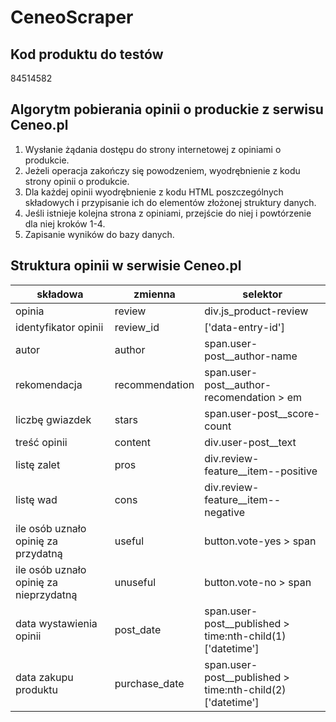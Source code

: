 # CeneoScraper

## Kod produktu do testów
84514582

## Algorytm pobierania opinii o produckie z serwisu Ceneo.pl
1. Wysłanie żądania dostępu do strony internetowej z opiniami o produkcie.
2. Jeżeli operacja zakończy się powodzeniem, wyodrębnienie z kodu strony opinii o produkcie.
3. Dla każdej opinii wyodrębnienie z kodu HTML poszczególnych składowych i przypisanie ich
do elementów złożonej struktury danych.
4. Jeśli istnieje kolejna strona z opiniami, przejście do niej i powtórzenie dla niej kroków 1-4.
5. Zapisanie wyników do bazy danych. 

## Struktura opinii w serwisie Ceneo.pl
|składowa|zmienna|selektor|
|--------|-------|--------|
|opinia|review|div.js_product-review|
|identyfikator opinii|review_id|['data-entry-id']|
|autor|author|span.user-post__author-name|
|rekomendacja|recommendation|span.user-post__author-recomendation > em|
|liczbę gwiazdek|stars|span.user-post__score-count|
|treść opinii|content|div.user-post__text|
|listę zalet|pros|div.review-feature__item--positive|
|listę wad|cons|div.review-feature__item--negative|
|ile osób uznało opinię za przydatną|useful|button.vote-yes > span|
|ile osób uznało opinię za nieprzydatną|unuseful|button.vote-no > span|
|data wystawienia opinii|post_date|span.user-post__published > time:nth-child(1)['datetime']|
|data zakupu produktu|purchase_date|span.user-post__published > time:nth-child(2)['datetime']|